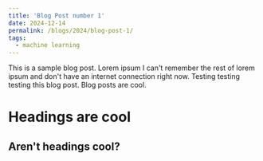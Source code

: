 ```yaml
---
title: 'Blog Post number 1'
date: 2024-12-14
permalink: /blogs/2024/blog-post-1/
tags:
  - machine learning
---
```


This is a sample blog post. Lorem ipsum I can't remember the rest of lorem ipsum and don't have an internet connection right now. Testing testing testing this blog post. Blog posts are cool.

Headings are cool
======

Aren't headings cool?
------